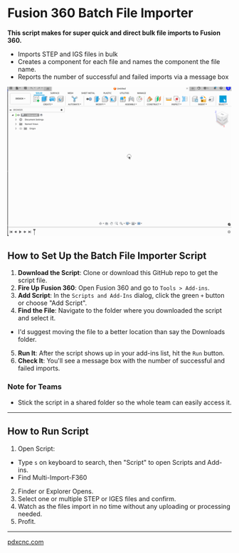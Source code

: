 # Fusion 360 Batch File Importer

**This script makes for super quick and direct bulk file imports to Fusion 360.**

- Imports STEP and IGS files in bulk
- Creates a component for each file and names the component the file name.
- Reports the number of successful and failed imports via a message box

![Import](./assets/multi-import.gif)

## How to Set Up the Batch File Importer Script

1. **Download the Script**: Clone or download this GitHub repo to get the script file.
2. **Fire Up Fusion 360**: Open Fusion 360 and go to `Tools > Add-ins`.
3. **Add Script**: In the `Scripts and Add-Ins` dialog, click the green `+` button or choose "Add Script".
4. **Find the File**: Navigate to the folder where you downloaded the script and select it. 
  - I'd suggest moving the file to a better location than say the Downloads folder.
5. **Run It**: After the script shows up in your add-ins list, hit the `Run` button.
6. **Check It**: You'll see a message box with the number of successful and failed imports.

### Note for Teams

- Stick the script in a shared folder so the whole team can easily access it.


---


## How to Run Script

1. Open Script:
  - Type `s` on keyboard to search, then "Script" to open Scripts and Add-ins.
  - Find Multi-Import-F360
2. Finder or Explorer Opens.
3. Select one or multiple STEP or IGES files and confirm.
4. Watch as the files import in no time without any uploading or processing needed.
5. Profit.


---
[pdxcnc.com](https://pdxcnc.com?ref=multi-import-github)